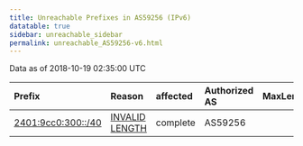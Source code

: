 ```yaml
---
title: Unreachable Prefixes in AS59256 (IPv6)
datatable: true
sidebar: unreachable_sidebar
permalink: unreachable_AS59256-v6.html
---
```


Data as of 2018-10-19 02:35:00 UTC


<div class="datatable-begin"></div>

| Prefix                                                         | Reason                                                                                                       | affected   | Authorized AS   |   MaxLength | Anchor                                       |   unreachable /48s |
|:---------------------------------------------------------------|:-------------------------------------------------------------------------------------------------------------|:-----------|:----------------|------------:|:---------------------------------------------|-------------------:|
| [2401:9cc0:300::/40](https://stat.ripe.net/2401:9cc0:300::/40) | [INVALID LENGTH](https://rpki-validator.ripe.net/announcement-preview?asn=AS59256&prefix=2401:9cc0:300::/40) | complete   | AS59256         |          32 | [APNIC](unreachable_APNIC_RPKI_Root-v6.html) |                256 |

<div class="datatable-end"></div>